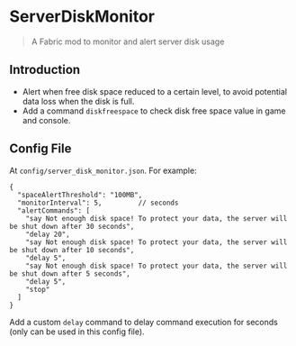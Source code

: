 # ServerDiskMonitor

> A Fabric mod to monitor and alert server disk usage

## Introduction

- Alert when free disk space reduced to a certain level, to avoid potential data loss when the disk is full.
- Add a command `diskfreespace` to check disk free space value in game and console.

## Config File

At `config/server_disk_monitor.json`. For example:

```
{
  "spaceAlertThreshold": "100MB",	
  "monitorInterval": 5,			// seconds
  "alertCommands": [
    "say Not enough disk space! To protect your data, the server will be shut down after 30 seconds",
    "delay 20",
    "say Not enough disk space! To protect your data, the server will be shut down after 10 seconds",
    "delay 5",
    "say Not enough disk space! To protect your data, the server will be shut down after 5 seconds",
    "delay 5",
    "stop"
  ]
}
```

Add a custom `delay` command to delay command execution for seconds (only can be used in this config file).
